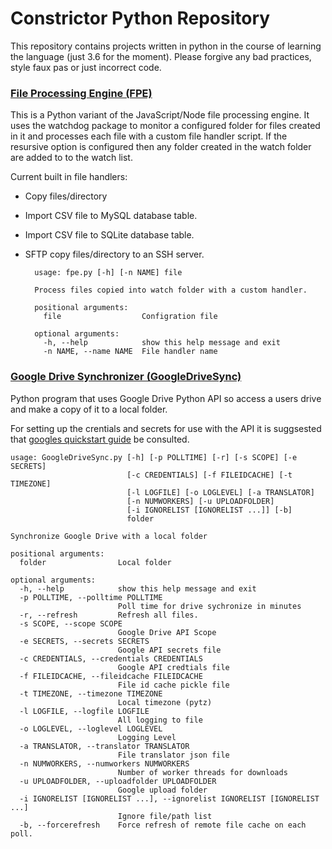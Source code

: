 # Constrictor Python Repository

This repository contains projects written in python in the course of learning the language (just 3.6 for the moment). Please forgive any bad practices, style faux pas or just incorrect code.

### [File Processing Engine (FPE)](https://github.com/clockworkengineer/Constrictor/tree/master/FPE) 

This is a Python  variant of the JavaScript/Node file processing engine. It uses the watchdog package to monitor a configured folder for files created in it and processes each file with a custom file handler script. If the resursive option is configured then any folder created in the watch folder are added to to the watch list.

Current built in file handlers:

- Copy files/directory
- Import CSV file to MySQL database table.
- Import CSV file to SQLite database table.
- SFTP copy files/directory to an SSH server.

		usage: fpe.py [-h] [-n NAME] file
		
		Process files copied into watch folder with a custom handler.
		
		positional arguments:
		  file                  Configration file
		
		optional arguments:
		  -h, --help            show this help message and exit
		  -n NAME, --name NAME  File handler name



### [Google Drive Synchronizer (GoogleDriveSync)](https://github.com/clockworkengineer/Constrictor/tree/master/GoogleDriveSync)

Python program that uses Google Drive Python API so access a users drive and make a copy of it to a local folder.

For setting up the crentials and secrets for use with the API it is suggsested that [googles quickstart guide](https://developers.google.com/drive/v3/web/quickstart/python)  be consulted.

	usage: GoogleDriveSync.py [-h] [-p POLLTIME] [-r] [-s SCOPE] [-e SECRETS]
	                          [-c CREDENTIALS] [-f FILEIDCACHE] [-t TIMEZONE]
	                          [-l LOGFILE] [-o LOGLEVEL] [-a TRANSLATOR]
	                          [-n NUMWORKERS] [-u UPLOADFOLDER]
	                          [-i IGNORELIST [IGNORELIST ...]] [-b]
	                          folder
	
	Synchronize Google Drive with a local folder
	
	positional arguments:
	  folder                Local folder
	
	optional arguments:
	  -h, --help            show this help message and exit
	  -p POLLTIME, --polltime POLLTIME
	                        Poll time for drive sychronize in minutes
	  -r, --refresh         Refresh all files.
	  -s SCOPE, --scope SCOPE
	                        Google Drive API Scope
	  -e SECRETS, --secrets SECRETS
	                        Google API secrets file
	  -c CREDENTIALS, --credentials CREDENTIALS
	                        Google API credtials file
	  -f FILEIDCACHE, --fileidcache FILEIDCACHE
	                        File id cache pickle file
	  -t TIMEZONE, --timezone TIMEZONE
	                        Local timezone (pytz)
	  -l LOGFILE, --logfile LOGFILE
	                        All logging to file
	  -o LOGLEVEL, --loglevel LOGLEVEL
	                        Logging Level
	  -a TRANSLATOR, --translator TRANSLATOR
	                        File translator json file
	  -n NUMWORKERS, --numworkers NUMWORKERS
	                        Number of worker threads for downloads
	  -u UPLOADFOLDER, --uploadfolder UPLOADFOLDER
	                        Google upload folder
	  -i IGNORELIST [IGNORELIST ...], --ignorelist IGNORELIST [IGNORELIST ...]
	                        Ignore file/path list
	  -b, --forcerefresh    Force refresh of remote file cache on each poll.
	
